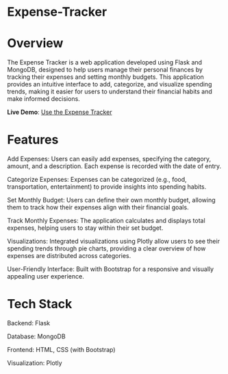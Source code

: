 # Expense-Tracker

# Overview

The Expense Tracker is a web application developed using Flask and MongoDB, designed to help users manage their personal finances by tracking their expenses and setting monthly budgets. This application provides an intuitive interface to add, categorize, and visualize spending trends, making it easier for users to understand their financial habits and make informed decisions.

**Live Demo**: [Use the Expense Tracker]()

# Features

Add Expenses: Users can easily add expenses, specifying the category, amount, and a description. Each expense is recorded with the date of entry.

Categorize Expenses: Expenses can be categorized (e.g., food, transportation, entertainment) to provide insights into spending habits.

Set Monthly Budget: Users can define their own monthly budget, allowing them to track how their expenses align with their financial goals.

Track Monthly Expenses: The application calculates and displays total expenses, helping users to stay within their set budget.

Visualizations: Integrated visualizations using Plotly allow users to see their spending trends through pie charts, providing a clear overview of how expenses are distributed across categories.

User-Friendly Interface: Built with Bootstrap for a responsive and visually appealing user experience.

# Tech Stack

Backend: Flask

Database: MongoDB

Frontend: HTML, CSS (with Bootstrap)

Visualization: Plotly
